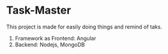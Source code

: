 # Task-Master

This project is made for easily doing things and remind of taks.

 1. Framework as Frontend: Angular
 2. Backend: Nodejs, MongoDB

